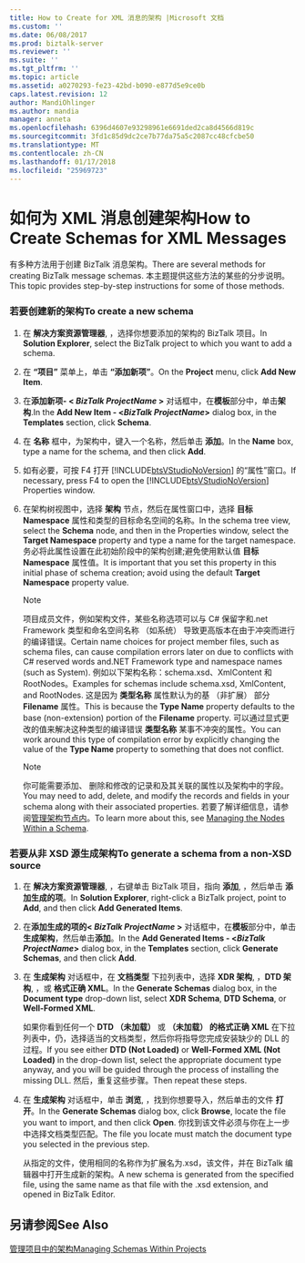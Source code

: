 ```yaml
---
title: How to Create for XML 消息的架构 |Microsoft 文档
ms.custom: ''
ms.date: 06/08/2017
ms.prod: biztalk-server
ms.reviewer: ''
ms.suite: ''
ms.tgt_pltfrm: ''
ms.topic: article
ms.assetid: a0270293-fe23-42bd-b090-e877d5e9ce0b
caps.latest.revision: 12
author: MandiOhlinger
ms.author: mandia
manager: anneta
ms.openlocfilehash: 6396d4607e93298961e6691ded2ca8d4566d819c
ms.sourcegitcommit: 3fd1c85d9dc2ce7b77da75a5c2087cc48cfcbe50
ms.translationtype: MT
ms.contentlocale: zh-CN
ms.lasthandoff: 01/17/2018
ms.locfileid: "25969723"
---
```

# <a name="how-to-create-schemas-for-xml-messages"></a><span data-ttu-id="bc5bb-102">如何为 XML 消息创建架构</span><span class="sxs-lookup"><span data-stu-id="bc5bb-102">How to Create Schemas for XML Messages</span></span>
<span data-ttu-id="bc5bb-103">有多种方法用于创建 BizTalk 消息架构。</span><span class="sxs-lookup"><span data-stu-id="bc5bb-103">There are several methods for creating BizTalk message schemas.</span></span> <span data-ttu-id="bc5bb-104">本主题提供这些方法的某些的分步说明。</span><span class="sxs-lookup"><span data-stu-id="bc5bb-104">This topic provides step-by-step instructions for some of those methods.</span></span>  
  
### <a name="to-create-a-new-schema"></a><span data-ttu-id="bc5bb-105">若要创建新的架构</span><span class="sxs-lookup"><span data-stu-id="bc5bb-105">To create a new schema</span></span>  
  
1.  <span data-ttu-id="bc5bb-106">在 **解决方案资源管理器**, ，选择你想要添加的架构的 BizTalk 项目。</span><span class="sxs-lookup"><span data-stu-id="bc5bb-106">In **Solution Explorer**, select the BizTalk project to which you want to add a schema.</span></span>  
  
2.  <span data-ttu-id="bc5bb-107">在 **“项目”** 菜单上，单击 **“添加新项”**。</span><span class="sxs-lookup"><span data-stu-id="bc5bb-107">On the **Project** menu, click **Add New Item**.</span></span>  
  
3.  <span data-ttu-id="bc5bb-108">在**添加新项- \< *BizTalk ProjectName* \>** 对话框中，在**模板**部分中，单击**架构**.</span><span class="sxs-lookup"><span data-stu-id="bc5bb-108">In the **Add New Item - \<*BizTalk ProjectName*\>** dialog box, in the **Templates** section, click **Schema**.</span></span>  
  
4.  <span data-ttu-id="bc5bb-109">在 **名称** 框中，为架构中，键入一个名称，然后单击 **添加**。</span><span class="sxs-lookup"><span data-stu-id="bc5bb-109">In the **Name** box, type a name for the schema, and then click **Add**.</span></span>  
  
5.  <span data-ttu-id="bc5bb-110">如有必要，可按 F4 打开 [!INCLUDE[btsVStudioNoVersion](../includes/btsvstudionoversion-md.md)] 的“属性”窗口。</span><span class="sxs-lookup"><span data-stu-id="bc5bb-110">If necessary, press F4 to open the [!INCLUDE[btsVStudioNoVersion](../includes/btsvstudionoversion-md.md)] Properties window.</span></span>  
  
6.  <span data-ttu-id="bc5bb-111">在架构树视图中，选择 **架构** 节点，然后在属性窗口中，选择 **目标 Namespace** 属性和类型的目标命名空间的名称。</span><span class="sxs-lookup"><span data-stu-id="bc5bb-111">In the schema tree view, select the **Schema** node, and then in the Properties window, select the **Target Namespace** property and type a name for the target namespace.</span></span> <span data-ttu-id="bc5bb-112">务必将此属性设置在此初始阶段中的架构创建;避免使用默认值 **目标 Namespace** 属性值。</span><span class="sxs-lookup"><span data-stu-id="bc5bb-112">It is important that you set this property in this initial phase of schema creation; avoid using the default **Target Namespace** property value.</span></span>  
  
    > [!NOTE]
    >  <span data-ttu-id="bc5bb-113">项目成员文件，例如架构文件，某些名称选项可以与 C# 保留字和.net Framework 类型和命名空间名称 （如系统） 导致更高版本在由于冲突而进行的编译错误。</span><span class="sxs-lookup"><span data-stu-id="bc5bb-113">Certain name choices for project member files, such as schema files, can cause compilation errors later on due to conflicts with C# reserved words and.NET Framework type and namespace names (such as System).</span></span> <span data-ttu-id="bc5bb-114">例如以下架构名称：schema.xsd、XmlContent 和 RootNodes。</span><span class="sxs-lookup"><span data-stu-id="bc5bb-114">Examples for schemas include schema.xsd, XmlContent, and RootNodes.</span></span> <span data-ttu-id="bc5bb-115">这是因为 **类型名称** 属性默认为的基 （非扩展） 部分  **Filename** 属性。</span><span class="sxs-lookup"><span data-stu-id="bc5bb-115">This is because the **Type Name** property defaults to the base (non-extension) portion of the  **Filename** property.</span></span> <span data-ttu-id="bc5bb-116">可以通过显式更改的值来解决这种类型的编译错误 **类型名称** 某事不冲突的属性。</span><span class="sxs-lookup"><span data-stu-id="bc5bb-116">You can work around this type of compilation error by explicitly changing the value of the **Type Name** property to something that does not conflict.</span></span>  
  
    > [!NOTE]
    >  <span data-ttu-id="bc5bb-117">你可能需要添加、 删除和修改的记录和及其关联的属性以及架构中的字段。</span><span class="sxs-lookup"><span data-stu-id="bc5bb-117">You may need to add, delete, and modify the records and fields in your schema along with their associated properties.</span></span> <span data-ttu-id="bc5bb-118">若要了解详细信息，请参阅[管理架构节点内](../core/managing-the-nodes-within-a-schema.md)。</span><span class="sxs-lookup"><span data-stu-id="bc5bb-118">To learn more about this, see [Managing the Nodes Within a Schema](../core/managing-the-nodes-within-a-schema.md).</span></span>  
  
### <a name="to-generate-a-schema-from-a-non-xsd-source"></a><span data-ttu-id="bc5bb-119">若要从非 XSD 源生成架构</span><span class="sxs-lookup"><span data-stu-id="bc5bb-119">To generate a schema from a non-XSD source</span></span>  
  
1.  <span data-ttu-id="bc5bb-120">在 **解决方案资源管理器**, ，右键单击 BizTalk 项目，指向 **添加**, ，然后单击 **添加生成的项**。</span><span class="sxs-lookup"><span data-stu-id="bc5bb-120">In **Solution Explorer**, right-click a BizTalk project, point to **Add**, and then click **Add Generated Items**.</span></span>  
  
2.  <span data-ttu-id="bc5bb-121">在**添加生成的项的\< *BizTalk ProjectName* \>** 对话框中，在**模板**部分中，单击**生成架构**，然后单击**添加**。</span><span class="sxs-lookup"><span data-stu-id="bc5bb-121">In the **Add Generated Items - \<*BizTalk ProjectName*\>** dialog box, in the **Templates** section, click **Generate Schemas**, and then click **Add**.</span></span>  
  
3.  <span data-ttu-id="bc5bb-122">在 **生成架构** 对话框中，在 **文档类型** 下拉列表中，选择 **XDR 架构**, ，**DTD 架构**, ，或 **格式正确 XML**。</span><span class="sxs-lookup"><span data-stu-id="bc5bb-122">In the **Generate Schemas** dialog box, in the **Document type** drop-down list, select **XDR Schema**, **DTD Schema**, or **Well-Formed XML**.</span></span>  
  
     <span data-ttu-id="bc5bb-123">如果你看到任何一个 **DTD （未加载）** 或 **（未加载） 的格式正确 XML** 在下拉列表中，仍，选择适当的文档类型，然后你将指导您完成安装缺少的 DLL 的过程。</span><span class="sxs-lookup"><span data-stu-id="bc5bb-123">If you see either **DTD (Not Loaded)** or **Well-Formed XML (Not Loaded)** in the drop-down list, select the appropriate document type anyway, and you will be guided through the process of installing the missing DLL.</span></span> <span data-ttu-id="bc5bb-124">然后，重复这些步骤。</span><span class="sxs-lookup"><span data-stu-id="bc5bb-124">Then repeat these steps.</span></span>  
  
4.  <span data-ttu-id="bc5bb-125">在 **生成架构** 对话框中，单击 **浏览**, ，找到你想要导入，然后单击的文件 **打开**。</span><span class="sxs-lookup"><span data-stu-id="bc5bb-125">In the **Generate Schemas** dialog box, click **Browse**, locate the file you want to import, and then click **Open**.</span></span> <span data-ttu-id="bc5bb-126">你找到该文件必须与你在上一步中选择文档类型匹配。</span><span class="sxs-lookup"><span data-stu-id="bc5bb-126">The file you locate must match the document type you selected in the previous step.</span></span>  
  
     <span data-ttu-id="bc5bb-127">从指定的文件，使用相同的名称作为扩展名为.xsd，该文件，并在 BizTalk 编辑器中打开生成新的架构。</span><span class="sxs-lookup"><span data-stu-id="bc5bb-127">A new schema is generated from the specified file, using the same name as that file with the .xsd extension, and opened in BizTalk Editor.</span></span>  
  
## <a name="see-also"></a><span data-ttu-id="bc5bb-128">另请参阅</span><span class="sxs-lookup"><span data-stu-id="bc5bb-128">See Also</span></span>  
 [<span data-ttu-id="bc5bb-129">管理项目中的架构</span><span class="sxs-lookup"><span data-stu-id="bc5bb-129">Managing Schemas Within Projects</span></span>](../core/managing-schemas-within-projects.md)